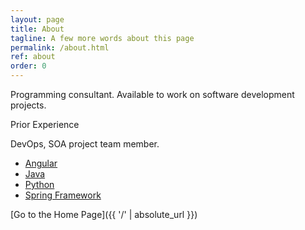 ```yaml
---
layout: page
title: About
tagline: A few more words about this page
permalink: /about.html
ref: about
order: 0
---
```


Programming consultant. Available to work on software development projects.

Prior Experience

DevOps, SOA project team member.


<div id="links">
<ul>
  <li><a href="http://www.angular.io/">Angular</a></li>
  <li><a href="http://www.java.com/">Java</a></li>
  <li><a href="https://www.python.org/">Python</a></li>
  <li><a href="https://spring.io/">Spring Framework</a></li>
</ul>
</div>



[Go to the Home Page]({{ '/' | absolute_url }})
